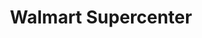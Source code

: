 ---
title: "Walmart Supercenter"
url: /buffalo/walmart-supercenter-transit-road/
shop: Supermarkt
---